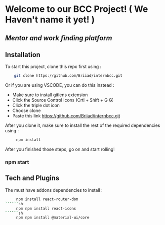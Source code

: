 # Welcome to our BCC Project! ( We Haven't name it yet! )

## _Mentor and work finding platform_

## Installation

To start this project, clone this repo first using :
```sh
    git clone https://github.com/Briiad/internbcc.git
```

Or if you are using VSCODE, you can do this instead :

- Make sure to install gitlens extension
- Click the Source Control Icons (Crtl + Shift + G G)
- Click the triple dot icon
- Choose clone
- Paste this link https://github.com/Briiad/internbcc.git

After you clone it, make sure to install the rest of the required dependencies using :
```sh
     npm install
```


After you finished those steps, go on and start rolling!
### npm start

## Tech and Plugins

The must have addons dependencies to install :
```sh
     npm install react-router-dom
``````sh
     npm npm install react-icons
``````sh
     npm npm install @material-ui/core
```